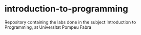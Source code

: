 # introduction-to-programming
Repository containing the labs done in the subject Introduction to Programming, at Universitat Pompeu Fabra
